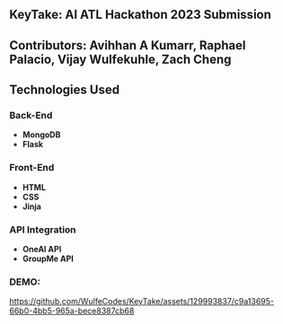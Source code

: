 ## KeyTake: AI ATL Hackathon 2023 Submission
## Contributors: Avihhan A Kumarr, Raphael Palacio, Vijay Wulfekuhle, Zach Cheng 

## Technologies Used

### Back-End

- **MongoDB**
- **Flask**

### Front-End

- **HTML**
- **CSS**
- **Jinja**

### API Integration

- **OneAI API**
- **GroupMe API**

### DEMO: 

https://github.com/WulfeCodes/KeyTake/assets/129993837/c9a13695-66b0-4bb5-965a-bece8387cb68
